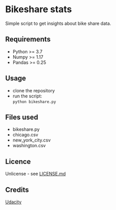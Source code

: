 # Bikeshare stats
Simple script to get insights about bike share data.

## Requirements
* Python >= 3.7
* Numpy >= 1.17
* Pandas >= 0.25

## Usage
* clone the repository
* run the script: \
`python bikeshare.py`

## Files used
- bikeshare.py
- chicago.csv
- new_york_city.csv
- washington.csv

## Licence
Unlicense - see [LICENSE.md](https://github.com/ju-anoriant/pdsnd_github/blob/documentation/UNLICENSE.md)

## Credits
[Udacity](https://www.udacity.com)
